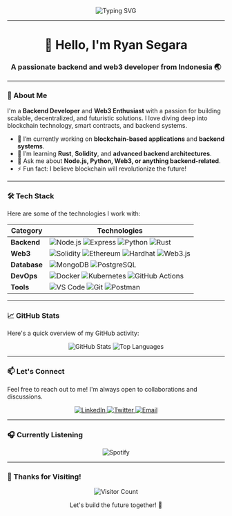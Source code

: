 <p align="center">
  <img src="https://readme-typing-svg.herokuapp.com?font=Fira+Code&size=24&duration=4000&pause=1000&color=00FF00&width=435&lines=Welcome+to+my+GitHub+Profile!;Let's+build+the+future+together." alt="Typing SVG" />
</p>

---

<h1 align="center">👋 Hello, I'm Ryan Segara</h1>
<h3 align="center">A passionate backend and web3 developer from Indonesia 🌏</h3>

---

### 🚀 About Me
I'm a **Backend Developer** and **Web3 Enthusiast** with a passion for building scalable, decentralized, and futuristic solutions. I love diving deep into blockchain technology, smart contracts, and backend systems.

- 🔭 I’m currently working on **blockchain-based applications** and **backend systems**.
- 🌱 I’m learning **Rust**, **Solidity**, and **advanced backend architectures**.
- 💬 Ask me about **Node.js, Python, Web3, or anything backend-related**.
- ⚡ Fun fact: I believe blockchain will revolutionize the future!

---

### 🛠️ Tech Stack
Here are some of the technologies I work with:

| **Category**       | **Technologies**                                                                 |
|---------------------|---------------------------------------------------------------------------------|
| **Backend**         | ![Node.js](https://img.shields.io/badge/-Node.js-339933?style=flat-square&logo=node.js&logoColor=white) ![Express](https://img.shields.io/badge/-Express-000000?style=flat-square&logo=express&logoColor=white) ![Python](https://img.shields.io/badge/-Python-3776AB?style=flat-square&logo=python&logoColor=white) ![Rust](https://img.shields.io/badge/-Rust-000000?style=flat-square&logo=rust&logoColor=white) |
| **Web3**            | ![Solidity](https://img.shields.io/badge/-Solidity-363636?style=flat-square&logo=solidity&logoColor=white) ![Ethereum](https://img.shields.io/badge/-Ethereum-3C3C3D?style=flat-square&logo=ethereum&logoColor=white) ![Hardhat](https://img.shields.io/badge/-Hardhat-FFF100?style=flat-square&logo=hardhat&logoColor=black) ![Web3.js](https://img.shields.io/badge/-Web3.js-F16822?style=flat-square&logo=web3.js&logoColor=white) |
| **Database**        | ![MongoDB](https://img.shields.io/badge/-MongoDB-47A248?style=flat-square&logo=mongodb&logoColor=white) ![PostgreSQL](https://img.shields.io/badge/-PostgreSQL-336791?style=flat-square&logo=postgresql&logoColor=white) |
| **DevOps**          | ![Docker](https://img.shields.io/badge/-Docker-2496ED?style=flat-square&logo=docker&logoColor=white) ![Kubernetes](https://img.shields.io/badge/-Kubernetes-326CE5?style=flat-square&logo=kubernetes&logoColor=white) ![GitHub Actions](https://img.shields.io/badge/-GitHub_Actions-2088FF?style=flat-square&logo=github-actions&logoColor=white) |
| **Tools**           | ![VS Code](https://img.shields.io/badge/-VS_Code-007ACC?style=flat-square&logo=visual-studio-code&logoColor=white) ![Git](https://img.shields.io/badge/-Git-F05032?style=flat-square&logo=git&logoColor=white) ![Postman](https://img.shields.io/badge/-Postman-FF6C37?style=flat-square&logo=postman&logoColor=white) |

---

### 📈 GitHub Stats
Here's a quick overview of my GitHub activity:

<p align="center">
  <img src="https://github-readme-stats.vercel.app/api?username=ryansgrt&show_icons=true&theme=radical" alt="GitHub Stats" />
  <img src="https://github-readme-stats.vercel.app/api/top-langs/?username=ryansgrt&layout=compact&theme=radical&hide=html,css" alt="Top Languages" />
</p>

---

### 📫 Let's Connect
Feel free to reach out to me! I'm always open to collaborations and discussions.

<p align="center">
  <a href="https://www.linkedin.com/in/ryansgrt">
    <img src="https://img.shields.io/badge/-LinkedIn-0A66C2?style=for-the-badge&logo=linkedin&logoColor=white" alt="LinkedIn" />
  </a>
  <a href="https://twitter.com/ryansgrt">
    <img src="https://img.shields.io/badge/-Twitter-1DA1F2?style=for-the-badge&logo=twitter&logoColor=white" alt="Twitter" />
  </a>
  <a href="mailto:ryansgrt23@gmail.com">
    <img src="https://img.shields.io/badge/-Email-D14836?style=for-the-badge&logo=gmail&logoColor=white" alt="Email" />
  </a>
</p>

---

### 🎧 Currently Listening
<p align="center">
  <img src="https://spotify-readme-vercel.app/api/spotify?username=ynyixypfwaohmob32dnieyqma" alt="Spotify" />
</p>

---

### 🚀 Thanks for Visiting!
<p align="center">
  <img src="https://visitor-badge.laobi.icu/badge?page_id=ryansgrt.ryansgrt" alt="Visitor Count" />
</p>

<p align="center">
  Let's build the future together! 🚀
</p>

